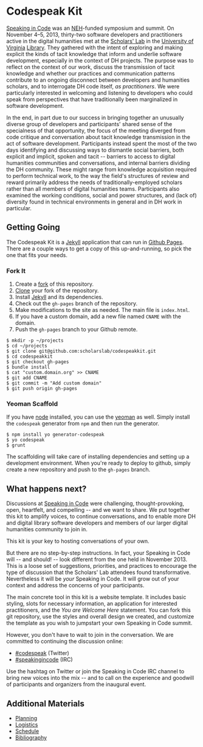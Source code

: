 # Codespeak Kit

[Speaking in Code][codespeak] was an [NEH][neh]-funded symposium and summit. On
November 4–5, 2013, thirty-two software developers and practitioners active in
the digital humanities met at the [Scholars' Lab][slab] in the [University of
Virginia][uva] [Library][uva-lib]. They gathered with the intent of exploring
and making explicit the kinds of tacit knowledge that inform and underlie software
development, especially in the context of DH projects. The purpose was to
reflect on the context of our work, discuss the transmission of tacit knowledge and whether our practices and communication patterns contribute to an ongoing disconnect between developers and humanities scholars, and to interrogate DH code itself, *as practitioners*. We were particularly interested in welcoming and listening to developers who could speak from perspectives that have traditionally been marginalized in software development.

In the end, in part due to our success in bringing together an unusually diverse group of developers and participants' shared sense of the specialness of that opportunity, the focus of the meeting diverged from code critique and conversation about tacit knowledge transmission in the act of software development. Participants instead spent the most of the
two days identifying and discussing ways to dismantle social barriers, both explicit and implicit, spoken and tacit -- barriers to access to digital humanities communities and conversations, and internal barriers dividing the DH community. These might range from  knowledge acquisition required to perform technical work, to the way the field's structures of review and reward primarily address the needs of traditionally-employed scholars rather than all members of digital humanities teams. Participants also examined the working conditions, social and power structures, and (lack of) diversity found in technical environments in general and in DH work in particular.

## Getting Going

The Codespeak Kit is a [Jekyll][jekyll] application that can run in
[Github Pages][pages]. There are a couple ways to get a copy of this
up-and-running, so pick the one that fits your needs.

### Fork It

1. Create a [fork][fork] of this repository.
2. [Clone][clone] your fork of the repository.
3. Install [Jekyll][jekyll] and its dependencies.
3. Check out the `gh-pages` branch of the repository.
4. Make modifications to the site as needed. The main file is
   `index.html`.
5. If you have a custom domain, add a new file named `CNAME` with the
   domain.
5. Push the `gh-pages` branch to your Github remote.

```shell
$ mkdir -p ~/projects
$ cd ~/projects
$ git clone git@github.com:scholarslab/codespeakkit.git
$ cd codespeakkit
$ git checkout gh-pages
$ bundle install
$ cat "custom.domain.org" >> CNAME
$ git add CNAME
$ git commit -m "Add custom domain"
$ git push origin gh-pages
```

### Yeoman Scaffold
If you have [node][node] installed, you can use the [yeoman][yeoman] as
well. Simply install the `codespeak` generator from `npm` and then run
the generator.

```shell
$ npm install yo generator-codespeak
$ yo codespeak
$ grunt
```

The scaffolding will take care of installing dependencies and setting up
a development environment. When you're ready to deploy to github, simply
create a new repository and push to the `gh-pages` branch.

## What happens next?

Discussions at [Speaking in Code][codespeak] were challenging, thought-provoking, open, heartfelt, and compelling -- and we want to share. We put together this kit to amplify voices, to continue conversations, and to enable more DH and digital library software developers and members of our larger digital humanities community to join in.

This kit is your key to hosting conversations of your own.

But there are no step-by-step instructions. In fact, your Speaking in Code will -- and should! --
look different from the one held in November 2013. This is a loose set of
suggestions, priorities, and practices to encourage the type of discussion that
the Scholars' Lab attendees found transformative. Nevertheless it will be *your* Speaking in Code. It will grow out of your context and address the concerns of your participants.

The main concrete tool in this kit is a website template. It includes basic
styling, slots for necessary information, an application for interested
practitioners, and the *You are Welcome Here* statement. You can fork this git
repository, use the styles and overall design we created, and customize the template as you wish to jumpstart your own Speaking in Code summit.

However, you don't have to wait to join in the conversation. We are committed to continuing the discussion online:

* [#codespeak][twitter] (Twitter)
* [#speakingincode][irc] (IRC)

Use the hashtag on Twitter or join the Speaking in Code IRC channel to bring new voices into the mix -- and to call on the experience and goodwill of participants and organizers from the inaugural event. 

## Additional Materials
* [Planning](planning.md)
* [Logistics](logistics.md)
* [Schedule](schedule.md)
* [Bibliography](bibliography.md)

[codespeak]: http://codespeak.scholarslab.org/
[neh]: http://www.neh.gov/divisions/odh
[slab]: http://www.scholarslab.org/
[uva]: http://www.virginia.edu/
[uva-lib]: http://www.library.virginia.edu/
[twitter]: https://twitter.com/search?q=%23codespeak
[irc]: http://webchat.freenode.net/?channels=%23codespeak&uio=d4
[fork]: https://help.github.com/articles/fork-a-repo#step-1-fork-the-spoon-knife-repository
[clone]: https://help.github.com/articles/fork-a-repo#step-2-clone-your-fork
[jekyll]: http://jekyllrb.com/
[node]: http://nodejs.org/
[yeoman]: http://yeoman.io/
[pages]: https://pages.github.com/
[gh-pages]: https://help.github.com/articles/creating-project-pages-manually
